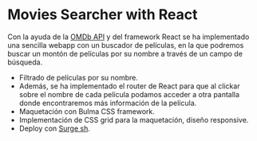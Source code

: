 # Movies Searcher with React

Con la ayuda de la [OMDb API](http://www.omdbapi.com/) y del framework React se ha implementado una sencilla webapp con un buscador de películas, en la que podremos buscar un montón de películas por su nombre a través de un campo de búsqueda.

* Filtrado de películas por su nombre.
* Además, se ha implementado el router de React para que al clickar sobre el nombre de cada película podamos acceder a otra pantalla donde encontraremos más información de la película.
* Maquetación con Bulma CSS framework.
* Implementación de CSS grid para la maquetación, diseño responsive.
* Deploy con [Surge sh](https://surge.sh/).
